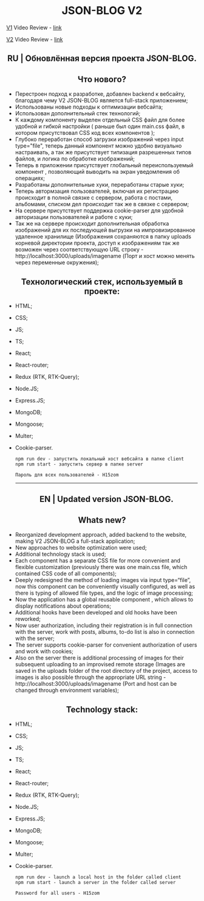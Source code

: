 <h1 align="center">JSON-BLOG V2</h1>

[V1](https://github.com/4min-dev/JSON-BLOG-V1)
Video Review - [link](https://youtu.be/IribWafhZos)

[V2](https://github.com/4min-dev/JSON-BLOG-V2)
Video Review - [link](https://youtu.be/IribWafhZos)

<h2 align="center">RU | Обновлённая версия проекта JSON-BLOG.</h2>

<h2 align="center">Что нового?</h2>

- Перестроен подход к разработке, добавлен backend к вебсайту, благодаря чему V2 JSON-BLOG является full-stack приложением;
- Использованы новые подходы к оптимизации вебсайта;
- Использован дополнительный стек технологий;
- К каждому компоненту выделен отдельный CSS файл для более удобной и гибкой настройки ( раньше был один main.css файл, в котором присутствовал CSS код всех компонентов );
- Глубоко переработан способ загрузки изображений через input type="file", теперь данный компонент можно удобно визуально настраивать, а так же присутствует типизация разрешенных типов файлов, и логика по обработке изображений;
- Теперь в приложении присутствует глобальный переиспользуемый компонент <Notifications/>, позволяющий выводить на экран уведомления об операциях;
- Разработаны дополнительные хуки, переработаны старые хуки;
- Теперь автормзация пользователей, включая их регистрацию происходит в полной связке с сервером, работа с постами, альбомами, списком дел происходит так же в связке с сервером;
- На сервере присутствует поддержка cookie-parser для удобной авторизации пользователей и работе с куки;
- Так же на сервере происходит дополнительная обработка изображений для их последующей выгрузки на импровизированное удаленное хранилище (Изображения сохраняются в папку uploads корневой директории проекта, доступ к изображениям так же возможен через соответствующую URL строку - http://localhost:3000/uploads/imagename (Порт и хост можно менять через переменные окружения);

<h2 align="center">Технологический стек, используемый в проекте:</h2>

- HTML;
- CSS;
- JS;
- TS;
- React;
- React-router;
- Redux (RTK, RTK-Query);
- Node.JS;
- Express.JS;
- MongoDB;
- Mongoose;
- Multer;
- Cookie-parser.

      npm run dev - запустить локальный хост вебсайта в папке client
      npm rum start - запустить сервер в папке server

      Пароль для всех пользователей - H15zom

  <hr/>

  <h2 align="center">EN | Updated version JSON-BLOG.</h2>

<h2 align="center">Whats new?</h2>

- Reorganized development approach, added backend to the website, making V2 JSON-BLOG a full-stack application;
- New approaches to website optimization were used;
- Additional technology stack is used;
- Each component has a separate CSS file for more convenient and flexible customization (previously there was one main.css file, which contained CSS code of all components);
- Deeply redesigned the method of loading images via input type=“file”, now this component can be conveniently visually configured, as well as there is typing of allowed file types, and the logic of image processing;
- Now the application has a global reusable component <Notifications/>, which allows to display notifications about operations;
- Additional hooks have been developed and old hooks have been reworked;
- Now user authorization, including their registration is in full connection with the server, work with posts, albums, to-do list is also in connection with the server;
- The server supports cookie-parser for convenient authorization of users and work with cookies;
- Also on the server there is additional processing of images for their subsequent uploading to an improvised remote storage (Images are saved in the uploads folder of the root directory of the project, access to images is also possible through the appropriate URL string - http://localhost:3000/uploads/imagename (Port and host can be changed through environment variables);

<h2 align="center">Technology stack:</h2>

- HTML;
- CSS;
- JS;
- TS;
- React;
- React-router;
- Redux (RTK, RTK-Query);
- Node.JS;
- Express.JS;
- MongoDB;
- Mongoose;
- Multer;
- Cookie-parser.

      npm run dev - launch a local host in the folder called client
      npm rum start - launch a server in the folder called server

      Password for all users - H15zom
